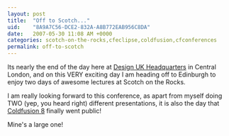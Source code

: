 ```yaml
---
layout: post
title:  "Off to Scotch..."
uid:	"8A9A7C56-DCE2-832A-A8B772EAB956C8DA"
date:   2007-05-30 11:08 AM +0000
categories: scotch-on-the-rocks,cfeclipse,coldfusion,cfconferences
permalink: off-to-scotch
---
```

Its nearly the end of the day here at <a href="http://www.designuk.com/">Design UK Headquarters</a> in Central London, and on this VERY exciting day I am heading off to Edinburgh to enjoy two days of awesome lectures at Scotch on the Rocks. 

I am really looking forward to this conference, as apart from myself doing TWO (yep, you heard right) different presentations, it is also the day that <a href="http://labs.adobe.com/technologies/coldfusion8/">Coldfusion 8</a> finally went public!

Mine's a large one!